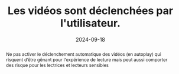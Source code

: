 ---
N: '119'
Rubrique: Images et médias
title: Les vidéos sont déclenchées par l'utilisateur. 
detail: Les vidéos sont déclenchées par l'utilisateur. 
abstract: Ne pas activer le déclenchement automatique des vidéos (en autoplay) qui risquent d’être gênant pour l'expérience de lecture mais peut aussi comporter des risque pour les lectrices et lecteurs sensibles
categories: [" Images et médias"]
agrege: O4119-E030
opquast: '4 119'
indiceebook: '30'
description: "Règle n° 030"
before: "029"
weight: "030"
after: "031"
actif: '1'
layout: rules
date: 2024-09-18
tags: ["Accessibilité", ""]
objectif: ["Laisser aux lectrices et lecteurs le contrôle de l’interface visuelle lors de la consultation du site.", "
Ne pas imposer aux lectrices et lecteurs le déclenchement d’un contenu animé.", "
Améliorer l’accessibilité des contenus aux lectrices et lecteurs handicapées"]
Meo: ["Ne pas mettre en place des contenus vidéo dont le démarrage est automatique et sans action explicite de l'utilisateur en ce sens.
", "
Ne pas incorporer dans la page d'éléments déclenchant la lecture d'une vidéo non contrôlable par exemple avec l'élément html vidéo doté de l'attribut autoplay ou sans l'attribut controls."]
Controle: ["Dans chaque page comportant un contenu vidéo :
<ul><li>
Vérifier l'absence de contenus vidéo activés automatiquement au chargement de la page ;</li>
li>Vérifier l'absence de contenus vidéos activés de manière imprévisibles suite à une action de l'utilisateur.</li></ul>"]
epubcheck: false
ace: false
humancheck: true
Source: ["Opquast"]
Referentiel: [""]
steps: ["Conception", "Éditorial"]
---